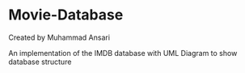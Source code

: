# Movie-Database

Created by Muhammad Ansari

An implementation of the IMDB database with UML Diagram to show database structure
